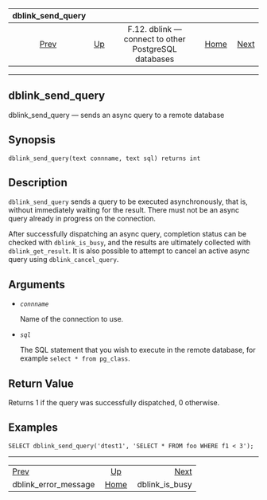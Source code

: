 <!--?xml version="1.0" encoding="UTF-8" standalone="no"?-->

|                        dblink\_send\_query                        |                                                                          |                                                      |                                                       |                                                       |
| :---------------------------------------------------------------: | :----------------------------------------------------------------------- | :--------------------------------------------------: | ----------------------------------------------------: | ----------------------------------------------------: |
| [Prev](contrib-dblink-error-message.html "dblink_error_message")  | [Up](dblink.html "F.12. dblink — connect to other PostgreSQL databases") | F.12. dblink — connect to other PostgreSQL databases | [Home](index.html "PostgreSQL 17devel Documentation") |  [Next](contrib-dblink-is-busy.html "dblink_is_busy") |

***

[]()

## dblink\_send\_query

dblink\_send\_query — sends an async query to a remote database

## Synopsis

    dblink_send_query(text connname, text sql) returns int

## Description

`dblink_send_query` sends a query to be executed asynchronously, that is, without immediately waiting for the result. There must not be an async query already in progress on the connection.

After successfully dispatching an async query, completion status can be checked with `dblink_is_busy`, and the results are ultimately collected with `dblink_get_result`. It is also possible to attempt to cancel an active async query using `dblink_cancel_query`.

## Arguments

*   *`connname`*

    Name of the connection to use.

*   *`sql`*

    The SQL statement that you wish to execute in the remote database, for example `select * from pg_class`.

## Return Value

Returns 1 if the query was successfully dispatched, 0 otherwise.

## Examples

    SELECT dblink_send_query('dtest1', 'SELECT * FROM foo WHERE f1 < 3');

***

|                                                                   |                                                                          |                                                       |
| :---------------------------------------------------------------- | :----------------------------------------------------------------------: | ----------------------------------------------------: |
| [Prev](contrib-dblink-error-message.html "dblink_error_message")  | [Up](dblink.html "F.12. dblink — connect to other PostgreSQL databases") |  [Next](contrib-dblink-is-busy.html "dblink_is_busy") |
| dblink\_error\_message                                            |           [Home](index.html "PostgreSQL 17devel Documentation")          |                                      dblink\_is\_busy |
